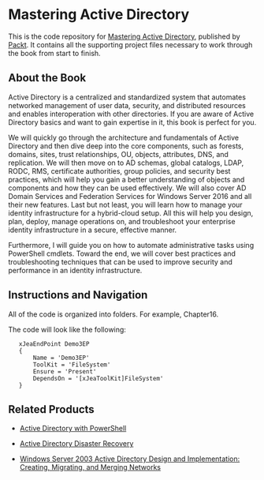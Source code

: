 # Mastering Active Directory
This is the code repository for [Mastering Active Directory](https://www.packtpub.com/networking-and-servers/mastering-active-directory?utm_source=github&utm_medium=repository&utm_campaign=9781787289352), published by [Packt](https://www.packtpub.com/?utm_source=github). It contains all the supporting project files necessary to work through the book from start to finish.
## About the Book
Active Directory is a centralized and standardized system that automates networked management of user data, security, and distributed resources and enables interoperation with other directories. If you are aware of Active Directory basics and want to gain expertise in it, this book is perfect for you. 

We will quickly go through the architecture and fundamentals of Active Directory and then dive deep into the core components, such as forests, domains, sites, trust relationships, OU, objects, attributes, DNS, and replication. We will then move on to AD schemas, global catalogs, LDAP, RODC, RMS, certificate authorities, group policies, and security best practices, which will help you gain a better understanding of objects and components and how they can be used effectively. We will also cover AD Domain Services and Federation Services for Windows Server 2016 and all their new features. Last but not least, you will learn how to manage your identity infrastructure for a hybrid-cloud setup. All this will help you design, plan, deploy, manage operations on, and troubleshoot your enterprise identity infrastructure in a secure, effective manner. 

Furthermore, I will guide you on how to automate administrative tasks using PowerShell cmdlets. Toward the end, we will cover best practices and troubleshooting techniques that can be used to improve security and performance in an identity infrastructure.
## Instructions and Navigation
All of the code is organized into folders. For example, Chapter16.



The code will look like the following:
```
   xJeaEndPoint Demo3EP
   {
       Name = 'Demo3EP'
       ToolKit = 'FileSystem'
       Ensure = 'Present'
       DependsOn = '[xJeaToolKit]FileSystem'
   }
```



## Related Products
* [Active Directory with PowerShell](https://www.packtpub.com/networking-and-servers/active-directory-powershell?utm_source=github&utm_medium=repository&utm_campaign=9781782175995)

* [Active Directory Disaster Recovery](https://www.packtpub.com/networking-and-servers/active-directory-disaster-recovery?utm_source=github&utm_medium=repository&utm_campaign=9781847193278)

* [Windows Server 2003 Active Directory Design and Implementation: Creating, Migrating, and Merging Networks](https://www.packtpub.com/networking-and-servers/windows-server-2003-active-directory-design-and-implementation-creating-migra?utm_source=github&utm_medium=repository&utm_campaign=9781904811084)
